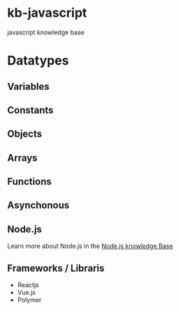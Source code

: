 # kb-javascript
javascript knowledge base

# Datatypes

## Variables

## Constants

## Objects

## Arrays

## Functions

## Asynchonous

## Node.js
Learn more about Node.js in the [Node.js knowledge Base](nodejs/)

## Frameworks / Libraris
- Reactjs
- Vue.js
- Polymer
<!--stackedit_data:
eyJoaXN0b3J5IjpbLTEwMTg2ODM1OTZdfQ==
-->
